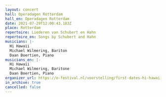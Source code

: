 ```yaml
---
layout: concert
hall: Operadagen Rotterdam
hall_en: Operadagen Rotterdam
date: 2021-07-29T12:00:43.183Z
place: Rotterdam
repertoire: Liederen van Schubert en Hahn
repertoire_en: Songs by Schubert and Hahn
musicians: |-
  Hi Hawaii
  Michael Wilmering, Bariton
  Daan Boertien, Piano
musicians_en: |-
  Hi Hawaii
  Michael Wilmering, Baritone
  Daan Boertien, Piano
organizer_url: https://o-festival.nl/voorstelling/first-dates-hi-hawaii-x-michael-wilmering/
in_archive: true
cancelled: false
---
```

